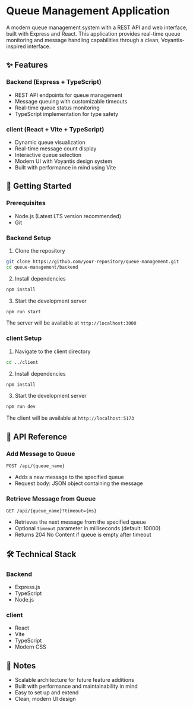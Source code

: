# Queue Management Application

A modern queue management system with a REST API and web interface, built with Express and React. This application provides real-time queue monitoring and message handling capabilities through a clean, Voyantis-inspired interface.

## ✨ Features

### Backend (Express + TypeScript)
- REST API endpoints for queue management
- Message queuing with customizable timeouts
- Real-time queue status monitoring
- TypeScript implementation for type safety

### client (React + Vite + TypeScript)
- Dynamic queue visualization
- Real-time message count display
- Interactive queue selection
- Modern UI with Voyantis design system
- Built with performance in mind using Vite

## 🚀 Getting Started

### Prerequisites
- Node.js (Latest LTS version recommended)
- Git

### Backend Setup

1. Clone the repository
```bash
git clone https://github.com/your-repository/queue-management.git
cd queue-management/backend
```

2. Install dependencies
```bash
npm install
```

3. Start the development server
```bash
npm run start
```

The server will be available at `http://localhost:3000`

### client Setup

1. Navigate to the client directory
```bash
cd ../client
```

2. Install dependencies
```bash
npm install
```

3. Start the development server
```bash
npm run dev
```

The client will be available at `http://localhost:5173`

## 📡 API Reference

### Add Message to Queue
```http
POST /api/{queue_name}
```
- Adds a new message to the specified queue
- Request body: JSON object containing the message

### Retrieve Message from Queue
```http
GET /api/{queue_name}?timeout={ms}
```
- Retrieves the next message from the specified queue
- Optional `timeout` parameter in milliseconds (default: 10000)
- Returns 204 No Content if queue is empty after timeout

## 🛠️ Technical Stack

### Backend
- Express.js
- TypeScript
- Node.js

### client
- React
- Vite
- TypeScript
- Modern CSS

## 📝 Notes
- Scalable architecture for future feature additions
- Built with performance and maintainability in mind
- Easy to set up and extend
- Clean, modern UI design
